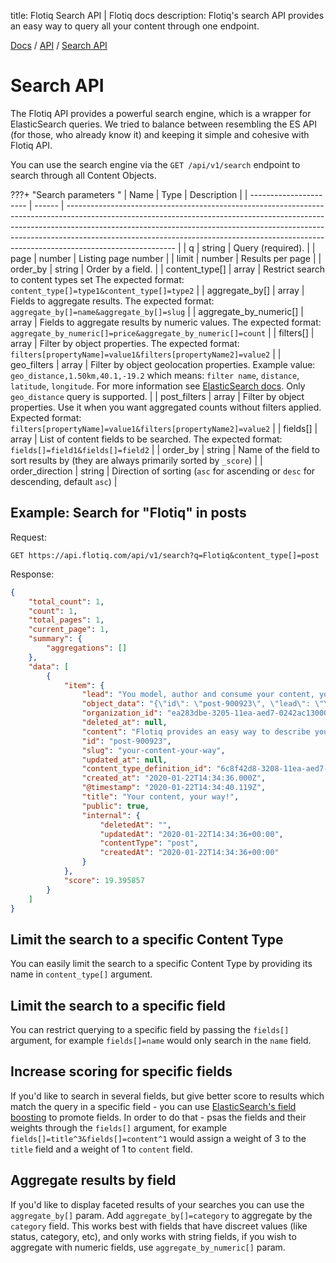 title: Flotiq Search API | Flotiq docs
description: Flotiq's search API provides an easy way to query all your content through one endpoint.

<div class="breadcrumbs">
<a href="/">Docs</a> / <a href="/API/">API</a> / <a href="/API/search/">Search API</a>
</div>

# Search API

The Flotiq API provides a powerful search engine, which is a wrapper for ElasticSearch queries. We tried to balance between resembling the ES API (for those, who already know it) and keeping it simple and cohesive with Flotiq API. 

You can use the search engine via the `GET /api/v1/search` endpoint to search through all Content Objects.

???+ "Search parameters "
    | Name                   | Type   | Description                                                                                                                                                                                                                                                                                                                                         |
    | ---------------------- | ------ | --------------------------------------------------------------------------------------------------------------------------------------------------------------------------------------------------------------------------------------------------------------------------------------------------------------------------------------------------- |
    | q                      | string | Query (required).                                                                                                                                                                                                                                                                                                                                   |
    | page                   | number | Listing page number                                                                                                                                                                                                                                                                                                                                 |
    | limit                  | number | Results per page                                                                                                                                                                                                                                                                                                                                    |
    | order_by               | string | Order by a field.                                                                                                                                                                                                                                                                                                                                   |
    | content_type[]         | array  | Restrict search to content types set  The expected format: `content_type[]=type1&content_type[]=type2`                                                                                                                                                                                                                                              |
    | aggregate_by[]         | array  | Fields to aggregate results. The expected format: `aggregate_by[]=name&aggregate_by[]=slug`                                                                                                                                                                                                                                                         |
    | aggregate_by_numeric[] | array  | Fields to aggregate results by numeric values. The expected format: `aggregate_by_numeric[]=price&aggregate_by_numeric[]=count`                                                                                                                                                                                                                     |
    | filters[]              | array  | Filter by object properties. The expected format: `filters[propertyName]=value1&filters[propertyName2]=value2`                                                                                                                                                                                                                                      |
    | geo_filters            | array  | Filter by object geolocation properties. Example value: `geo_distance,1.50km,40.1,-19.2` which means: `filter name`, `distance`, `latitude`, `longitude`. For more information see [ElasticSearch docs](https://www.elastic.co/guide/en/elasticsearch/reference/current/query-dsl-geo-distance-query.html). Only `geo_distance` query is supported. |
    | post_filters           | array  | Filter by object properties. Use it when you want aggregated counts without filters applied. Expected format: `filters[propertyName]=value1&filters[propertyName2]=value2`                                                                                                                                                                          |
    | fields[]               | array  | List of content fields to be searched. The expected format: `fields[]=field1&fields[]=field2`                                                                                                                                                                                                                                                       |
    | order_by               | string | Name of the field to sort results by (they are always primarily sorted by `_score`)                                                                                                                                                                                                                                                                 |
    | order_direction        | string | Direction of sorting (`asc` for ascending or `desc` for descending, default `asc`)                                                                                                                                                                                                                                                                  |

## Example: Search for "Flotiq" in posts

Request: 
```
GET https://api.flotiq.com/api/v1/search?q=Flotiq&content_type[]=post
```

    
Response:
```json
{
    "total_count": 1,
    "count": 1,
    "total_pages": 1,
    "current_page": 1,
    "summary": {
        "aggregations": []
    },
    "data": [
        {
            "item": {
                "lead": "You model, author and consume your content, your way. Flotiq is an API-first CMS that takes care of hosting, securing and scaling to guarantee your content is always on.",
                "object_data": "{\"id\": \"post-900923\", \"lead\": \"You model, author and consume your content, your way. Flotiq is an API-first CMS that takes care of hosting, securing and scaling to guarantee your content is always on.\", \"slug\": \"your-content-your-way\", \"title\": \"Your content, your way!\", \"public\": true, \"content\": \"Flotiq provides an easy way to describe your content, populate your system with large amounts of data and consume it.\", \"internal\": {\"createdAt\": \"2020-01-22T14:34:36+00:00\", \"deletedAt\": \"\", \"updatedAt\": \"2020-01-22T14:34:36+00:00\", \"contentType\": \"post\"}}",
                "organization_id": "ea283dbe-3205-11ea-aed7-0242ac130003",
                "deleted_at": null,
                "content": "Flotiq provides an easy way to describe your content, populate your system with large amounts of data and consume it.",
                "id": "post-900923",
                "slug": "your-content-your-way",
                "updated_at": null,
                "content_type_definition_id": "6c8f42d8-3208-11ea-aed7-0242ac130003",
                "created_at": "2020-01-22T14:34:36.000Z",
                "@timestamp": "2020-01-22T14:34:40.119Z",
                "title": "Your content, your way!",
                "public": true,
                "internal": {
                    "deletedAt": "",
                    "updatedAt": "2020-01-22T14:34:36+00:00",
                    "contentType": "post",
                    "createdAt": "2020-01-22T14:34:36+00:00"
                }
            },
            "score": 19.395857
        }
    ]
}
```

## Limit the search to a specific Content Type

You can easily limit the search to a specific Content Type by providing its name in `content_type[]` argument.

## Limit the search to a specific field

You can restrict querying to a specific field by passing the `fields[]` argument, for example `fields[]=name` would only search in the `name` field.

## Increase scoring for specific fields

If you'd like to search in several fields, but give better score to results which match the query in a specific field - you can use [ElasticSearch's field boosting](https://www.elastic.co/guide/en/elasticsearch/reference/7.6/query-dsl-query-string-query.html#query-string-multi-field) to promote fields. In order to do that - psas the fields and their weights through the `fields[]` argument, for example `fields[]=title^3&fields[]=content^1` would assign a weight of 3 to the `title` field and a weight of 1 to `content` field.

## Aggregate results by field

If you'd like to display faceted results of your searches you can use the `aggregate_by[]` param. Add `aggregate_by[]=category` to aggregate by the `category` field. This works best with fields that have discreet values (like status, category, etc), and only works with string fields, if you wish to aggregate with numeric fields, use `aggregate_by_numeric[]` param.
